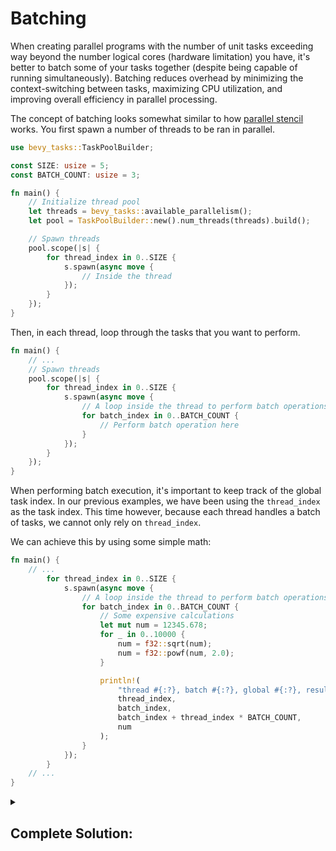 # Batching

When creating parallel programs with the number of unit tasks exceeding way beyond the number logical cores (hardware limitation) you have, it's better to batch some of your tasks together (despite being capable of running simultaneously).
Batching reduces overhead by minimizing the context-switching between tasks, maximizing CPU utilization, and improving overall efficiency in parallel processing.

The concept of batching looks somewhat similar to how [parallel stencil](../par_stencil) works.
You first spawn a number of threads to be ran in parallel.

```rust
use bevy_tasks::TaskPoolBuilder;

const SIZE: usize = 5;
const BATCH_COUNT: usize = 3;

fn main() {
    // Initialize thread pool
    let threads = bevy_tasks::available_parallelism();
    let pool = TaskPoolBuilder::new().num_threads(threads).build();

    // Spawn threads
    pool.scope(|s| {
        for thread_index in 0..SIZE {
            s.spawn(async move {
                // Inside the thread
            });
        }
    });
}
```

Then, in each thread, loop through the tasks that you want to perform.

```rust
fn main() {
    // ...
    // Spawn threads
    pool.scope(|s| {
        for thread_index in 0..SIZE {
            s.spawn(async move {
                // A loop inside the thread to perform batch operations
                for batch_index in 0..BATCH_COUNT {
                    // Perform batch operation here
                }
            });
        }
    });
}
```

When performing batch execution, it's important to keep track of the global task index.
In our previous examples, we have been using the `thread_index` as the task index.
This time however, because each thread handles a batch of tasks, we cannot only rely on `thread_index`.

We can achieve this by using some simple math:

```rust
fn main() {
    // ...
        for thread_index in 0..SIZE {
            s.spawn(async move {
                // A loop inside the thread to perform batch operations
                for batch_index in 0..BATCH_COUNT {
                    // Some expensive calculations
                    let mut num = 12345.678;
                    for _ in 0..10000 {
                        num = f32::sqrt(num);
                        num = f32::powf(num, 2.0);
                    }

                    println!(
                        "thread #{:?}, batch #{:?}, global #{:?}, result: {:?}",
                        thread_index,
                        batch_index,
                        batch_index + thread_index * BATCH_COUNT,
                        num
                    );
                }
            });
        }
    // ...
}
```

<details>
<summary>

## Complete Solution:
</summary>

```rust
use bevy_tasks::TaskPoolBuilder;

const SIZE: usize = 5;
const BATCH_COUNT: usize = 3;

fn main() {
    // Initialize thread pool
    let threads = bevy_tasks::available_parallelism();
    let pool = TaskPoolBuilder::new().num_threads(threads).build();

    // Spawn threads
    pool.scope(|s| {
        for thread_index in 0..SIZE {
            s.spawn(async move {
                // A loop inside the thread to perform batch operations
                for batch_index in 0..BATCH_COUNT {
                    // Some expensive calculations
                    let mut num = 12345.678;
                    for _ in 0..10000 {
                        num = f32::sqrt(num);
                        num = f32::powf(num, 2.0);
                    }

                    println!(
                        "thread #{:?}, batch #{:?}, global #{:?}, result: {:?}",
                        thread_index,
                        batch_index,
                        batch_index + thread_index * BATCH_COUNT,
                        num
                    );
                }
            });
        }
    });
}
```
</details>
